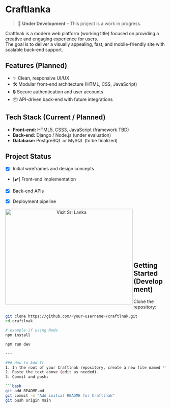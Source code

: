 # Craftlanka

> 🚧 **Under Development** – This project is a work in progress.

Craftlnak is a modern web platform (working title) focused on providing a creative and engaging experience for users.  
The goal is to deliver a visually appealing, fast, and mobile-friendly site with scalable back-end support.

## Features (Planned)

- ✨ Clean, responsive UI/UX  
- 🛠️ Modular front-end architecture (HTML, CSS, JavaScript)  
- 🔒 Secure authentication and user accounts  
- 📦 API-driven back-end with future integrations

## Tech Stack (Current / Planned)

- **Front-end:** HTML5, CSS3, JavaScript (framework TBD)
- **Back-end:** Django / Node.js (under evaluation)
- **Database:** PostgreSQL or MySQL (to be finalized)

## Project Status

- [x] Initial wireframes and design concepts  
- [✔️] Front-end implementation  
- [x] Back-end APIs  
- [x] Deployment pipeline


<p align="center">
  <a href="https://www.srilanka.travel/">
    <img src="https://static.wikia.nocookie.net/logopedia/images/8/83/Srilanka_logo.png/revision/latest?cb=20150502050036"
         alt="Visit Sri Lanka"
         width="400"
      align = left
      height = "300">
  </a>
</p> 
<br></br>
<br></br>
<br></br>
<br></br>

## Getting Started (Development)

Clone the repository:

```bash
git clone https://github.com/<your-username>/craftlnak.git
cd craftlnak

# example if using Node
npm install

npm run dev

---

### How to Add It
1. In the root of your Craftlnak repository, create a new file named **`README.md`**.  
2. Paste the text above (edit as needed).  
3. Commit and push:

```bash
git add README.md
git commit -m "Add initial README for Craftlnak"
git push origin main
